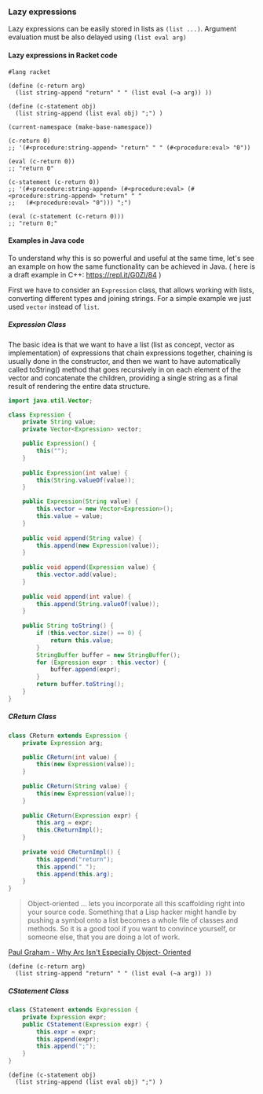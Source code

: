 
### Lazy expressions

Lazy expressions can be easily stored in lists as `(list ...)`. Argument evaluation must be also delayed using `(list eval arg)`

#### Lazy expressions in Racket code

```racket
#lang racket

(define (c-return arg)
  (list string-append "return" " " (list eval (~a arg)) ))

(define (c-statement obj)
  (list string-append (list eval obj) ";") )

(current-namespace (make-base-namespace))

(c-return 0)
;; '(#<procedure:string-append> "return" " " (#<procedure:eval> "0"))

(eval (c-return 0))
;; "return 0"

(c-statement (c-return 0))
;; '(#<procedure:string-append> (#<procedure:eval> (#<procedure:string-append> "return" " " 
;;   (#<procedure:eval> "0"))) ";")

(eval (c-statement (c-return 0)))
;; "return 0;"
```

#### Examples in Java code

To understand why this is so powerful and useful at the same time, let's see an example on how the same functionality can be achieved in Java. ( here is a draft example in C++: https://repl.it/G0Zl/84 )

First we have to consider an `Expression` class, that allows working with lists, converting different types and joining strings. For a simple example we just used `vector` instead of `list`.

##### Expression Class

The basic idea is that we want to have a list (list as concept, vector as implementation) of expressions that chain expressions together, chaining is usually done in the constructor, and then we want to have automatically called toString() method that goes recursively in on each element of the vector and concatenate the children, providing a single string as a final result of rendering the entire data structure.

```java
import java.util.Vector;

class Expression {
    private String value;
    private Vector<Expression> vector;

    public Expression() {
        this("");
    }
    
    public Expression(int value) {
        this(String.valueOf(value));
    }

    public Expression(String value) {
        this.vector = new Vector<Expression>();
        this.value = value;
    }
    
    public void append(String value) {
        this.append(new Expression(value));
    }
    
    public void append(Expression value) {
        this.vector.add(value);
    }
    
    public void append(int value) {
        this.append(String.valueOf(value));
    }
    
    public String toString() {
        if (this.vector.size() == 0) {
            return this.value;
        }
        StringBuffer buffer = new StringBuffer();
        for (Expression expr : this.vector) {
            buffer.append(expr); 
        }
        return buffer.toString();
    }
}
```

##### CReturn Class

```java
class CReturn extends Expression {
    private Expression arg;

    public CReturn(int value) {
        this(new Expression(value));
    }
    
    public CReturn(String value) {
        this(new Expression(value));
    }
    
    public CReturn(Expression expr) {
        this.arg = expr;
        this.CReturnImpl();
    }
    
    private void CReturnImpl() {
        this.append("return");
        this.append(" ");
        this.append(this.arg);
    }
}
```

> Object-oriented ... lets you incorporate all this scaffolding right into your source code. Something that a Lisp hacker might handle by pushing a symbol onto a list becomes a whole file of classes and methods. So it is a good tool if you want to convince yourself, or someone else, that you are doing a lot of work.

[Paul Graham - Why Arc Isn't Especially Object- Oriented](http://www.paulgraham.com/noop.html)



```racket
(define (c-return arg)
  (list string-append "return" " " (list eval (~a arg)) ))

```

##### CStatement Class

```java
class CStatement extends Expression {
    private Expression expr;
    public CStatement(Expression expr) {
        this.expr = expr;
        this.append(expr);
        this.append(";");
    }
}
```

```racket
(define (c-statement obj)
  (list string-append (list eval obj) ";") )
```
